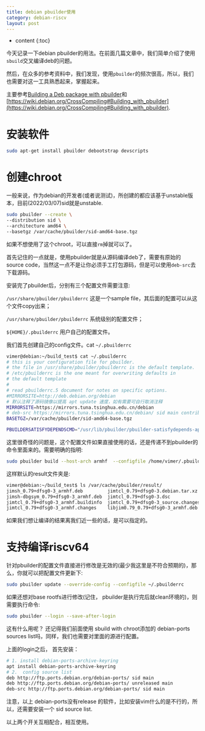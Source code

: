 ```yaml
---
title: debian pbuilder使用
category: debian-riscv
layout: post
---
```

* content
{:toc}

今天记录一下debian pbuilder的用法。在前面几篇文章中，我们简单介绍了使用`sbuild`交叉编译deb的问题。

然后，在众多的参考资料中，我们发现，使用`pbuilder`的频次很高，所以，我们也需要对这一工具熟悉起来，掌握起来。

主要参考[Building a Deb package with pbuilder](https://blog.packagecloud.io/building-debian-and-ubuntu-packages-with-pbuilder/)和[https://wiki.debian.org/CrossCompiling#Building_with_pbuilder](https://wiki.debian.org/CrossCompiling#Building_with_pbuilder).

# 安装软件

```bash
sudo apt-get install pbuilder debootstrap devscripts
```

# 创建chroot

一般来说，作为debian的开发者(或者说测试)，所创建的都应该基于unstable版本，目前(2022/03/07)sid就是unstable.

```bash
sudo pbuilder --create \
--distribution sid \
--architecture amd64 \
--basetgz /var/cache/pbuilder/sid-amd64-base.tgz
```

如果不想使用了这个chroot，可以直接`rm`掉就可以了。

首先记住的一点就是，使用pbuilder就是从源码编译deb了，需要有原始的 source code，当然这一点不是让你必须手工打包源码，但是可以使用`deb-src`去下载源码。

安装完了pbuilder后，分别有三个配置文件需要注意:

`/usr/share/pbuilder/pbuilderrc` 这是一个sample file，其后面的配置可以从这个文件copy出来；

`/usr/share/pbuilder/pbuilderrc` 系统级别的配置文件；

`${HOME}/.pbuilderrc` 用户自己的配置文件。


我们首先创建自己的config文件。cat `~/.pbuilderrc`

```bash
vimer@debian:~/build_test$ cat ~/.pbuilderrc
# this is your configuration file for pbuilder.
# the file in /usr/share/pbuilder/pbuilderrc is the default template.
# /etc/pbuilderrc is the one meant for overwriting defaults in
# the default template
#
# read pbuilderrc.5 document for notes on specific options.
#MIRRORSITE=http://deb.debian.org/debian
# 默认注释了源码镜像以提高 apt update 速度，如有需要可自行取消注释
MIRRORSITE=https://mirrors.tuna.tsinghua.edu.cn/debian
# deb-src https://mirrors.tuna.tsinghua.edu.cn/debian/ sid main contrib non-free
BASETGZ=/var/cache/pbuilder/sid-amd64-base.tgz

PBUILDERSATISFYDEPENDSCMD="/usr/lib/pbuilder/pbuilder-satisfydepends-apt"
```
这里很奇怪的问题是，这个配置文件如果直接使用的话，还是传递不到pbuilder的命令里面来的。需要明确的指明:

```bash
sudo pbuilder build --host-arch armhf  --configfile /home/vimer/.pbuilderrc  jimtcl_0.79+dfsg0-3.dsc
```
这样默认的result文件夹是: 

```bash
vimer@debian:~/build_test$ ls /var/cache/pbuilder/result/
jimsh_0.79+dfsg0-3_armhf.deb         jimtcl_0.79+dfsg0-3.debian.tar.xz   libjim0.79-dbgsym_0.79+dfsg0-3_armhf.deb
jimsh-dbgsym_0.79+dfsg0-3_armhf.deb  jimtcl_0.79+dfsg0-3.dsc             libjim-dev_0.79+dfsg0-3_armhf.deb
jimtcl_0.79+dfsg0-3_armhf.buildinfo  jimtcl_0.79+dfsg0-3_source.changes
jimtcl_0.79+dfsg0-3_armhf.changes    libjim0.79_0.79+dfsg0-3_armhf.deb
```
如果我们想让编译的结果离我们近一些的话，是可以指定的。


# 支持编译riscv64

针对pbuilder的配置文件直接进行修改是无效的(最少我这里是不符合预期的)，那么，你就可以把配置文件更新下:

```bash
sudo pbuilder update --override-config --configfile ~/.pbuilderrc
```

如果还想对base rootfs进行修改(记住， pbuilder是执行完后就clean环境的)，则需要执行命令:

```bash
sudo pbuilder --login --save-after-login
```

这有什么用呢？ 还记得我们前面使用 sbuild with chroot添加的 debian-ports  sources list吗，同样，我们也需要对里面的源进行配置。

 上面的login之后， 首先安装：

```bash
# 1. install debian-ports-archive-keyring
apt install debian-ports-archive-keyring
# 2.  config source list
deb http://ftp.ports.debian.org/debian-ports/ sid main
deb http://ftp.ports.debian.org/debian-ports/ unreleased main
deb-src http://ftp.ports.debian.org/debian-ports/ sid main
```

注意，以上 debian-ports没有release 的软件，比如安装vim什么的是不行的，所以，还需要安装一个 sid source list.

以上两个开关互相配合，相互使用。

